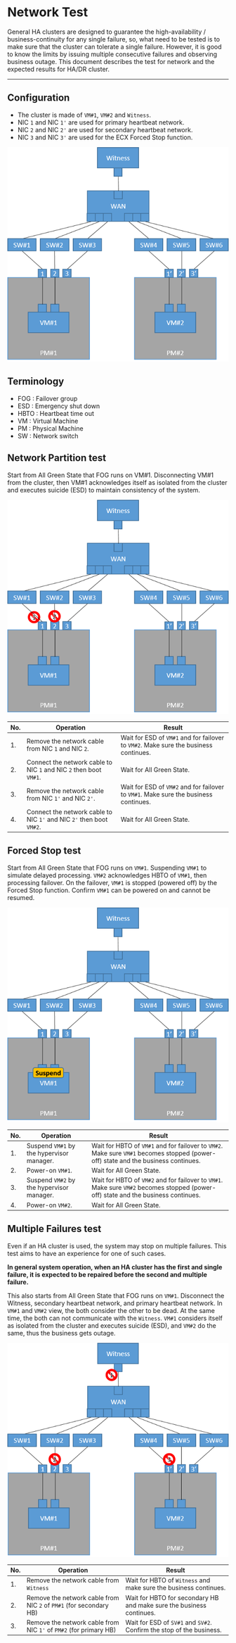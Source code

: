 # Network Test

General HA clusters are designed to guarantee the high-availability / business-continuity for any single failure, so, what need to be tested is to make sure that the cluster can tolerate a single failure.
However, it is good to know the limits by issuing multiple consecutive failures and observing business outage.
This document describes the test for network and the expected results for HA/DR cluster.

----

## Configuration

- The cluster is made of `VM#1`, `VM#2` and `Witness`. 
- NIC `1` and NIC `1'` are used for primary heartbeat network.
- NIC `2` and NIC `2'` are used for secondary heartbeat network.
- NIC `3` and NIC `3'` are used for the ECX Forced Stop function.

![Pic.0](./image0.png)

## Terminology

- FOG : Failover group  
- ESD : Emergency shut down
- HBTO : Heartbeat time out
- VM : Virtual Machine
- PM : Physical Machine
- SW : Network switch

## Network Partition test

Start from All Green State that FOG runs on VM#1. Disconnecting VM#1 from the cluster, then VM#1 acknowledges itself as isolated from the cluster and executes suicide (ESD) to maintain consistency of the system.

![Pic.1](./image1.png)

| No. | Operation | Result |
|--   |--         |--      |
| 1.  | Remove the network cable from NIC `1` and NIC `2`. | Wait for ESD of `VM#1` and for failover to `VM#2`. Make sure the business continues.
| 2.  | Connect the network cable to NIC `1` and NIC `2` then boot `VM#1`. | Wait for All Green State.
| 3.  | Remove the network cable from NIC `1'` and NIC `2'`. | Wait for ESD of `VM#2` and for failover to `VM#1`. Make sure the business continues.
| 4.  | Connect the network cable to NIC `1'` and NIC `2'` then boot `VM#2`.| Wait for All Green State.

## Forced Stop test

Start from All Green State that FOG runs on `VM#1`. Suspending `VM#1` to simulate delayed processing. `VM#2` acknowledges HBTO of `VM#1`, then processing failover. On the failover, `VM#1` is stopped (powered off) by the Forced Stop function. Confirm `VM#1` can be powered on and cannot be resumed.

![Pic.2](./image2.png)

| No. | Operation | Result |
|--   |--         |--      |
| 1.  | Suspend `VM#1` by the hypervisor manager. | Wait for HBTO of `VM#1` and for failover to `VM#2`. Make sure `VM#1` becomes stopped (power-off) state and the business continues.
| 2.  | Power-on `VM#1`. | Wait for All Green State.
| 3.  | Suspend `VM#2` by the hypervisor manager. | Wait for HBTO of `VM#2` and for failover to `VM#1`. Make sure `VM#2` becomes stopped (power-off) state and the business continues.
| 4.  | Power-on `VM#2`. | Wait for All Green State.


## Multiple Failures test

Even if an HA cluster is used, the system may stop on multiple failures. This test aims to have an experience for one of such cases.


**In general system operation, when an HA cluster has the first and single failure, it is expected to be repaired before the second and multiple failure.**

This also starts from All Green State that FOG runs on `VM#1`. Disconnect the Witness, secondary heartbeat network, and primary heartbeat network.
In `VM#1` and `VM#2` view, the both consider the other to be dead. At the same time, the both can not communicate with the `Witness`. `VM#1` considers itself as isolated from the cluster and executes suicide (ESD), and `VM#2` do the same, thus the business gets outage.

![Pic.3](./image3.png)

| No. | Operation | Result |
|--   |--         |--      |
| 1.  | Remove the network cable from `Witness` | Wait for HBTO of `Witness` and make sure the business continues. |
| 2.  | Remove the network cable from NIC `2` of `PM#1` (for secondary HB) | Wait for HBTO for secondary HB and make sure the business continues. |
| 3.  | Remove the network cable from NIC `1'` of `PM#2` (for primary HB) | Wait for ESD of `SV#1` and `SV#2`. Confirm the stop of the business.|
